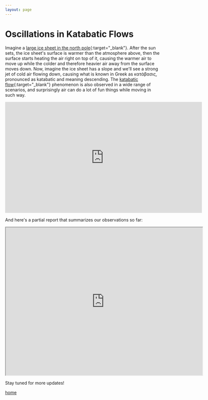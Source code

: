 ```yaml
---
layout: page
---
```


# Oscillations in Katabatic Flows

Imagine a [large ice sheet in the north pole](https://youtu.be/q8BQL3sx4XI){:target="_blank"}. After the sun sets, the ice sheet's surface is warmer than the atmosphere above, then the surface starts heating the air right on top of it, causing the warmer air to move up while the colder and therefore heavier air away from the surface moves down. Now, imagine the ice sheet has a slope and we'll see a strong jet of cold air flowing down, causing what is known in Greek as κατάβασις, pronounced as katabatic and meaning descending. The [katabatic flow](https://en.wikipedia.org/wiki/Katabatic_wind){:target="_blank"} phenomenon is also observed in a wide range of scenarios, and surprisingly air can do a lot of fun things while moving in such way.

<iframe width="640" height="360" src="https://www.youtube.com/embed/5ISVS7qKe6U?controls=0" frameborder="0" allow="accelerometer; autoplay; clipboard-write; encrypted-media; gyroscope; picture-in-picture" allowfullscreen></iframe>

And here's a partial report that summarizes our observations so far:

<iframe src="https://drive.google.com/file/d/1MU1QKaUtY06sNnKXC0UtYHKZqaX3I4O9/preview" width="640" height="480"></iframe>

Stay tuned for more updates!


[home](./)

